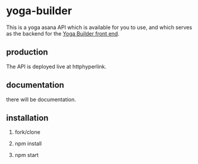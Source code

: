 # yoga-builder

This is a yoga asana API which is available for you to use, and which serves as the backend for the [Yoga Builder front end](https://github.com/Stuwert/yoga-fe).

## production

The API is deployed live at httphyperlink.

## documentation

there will be documentation.

## installation

1. fork/clone

2. npm install

3. npm start
